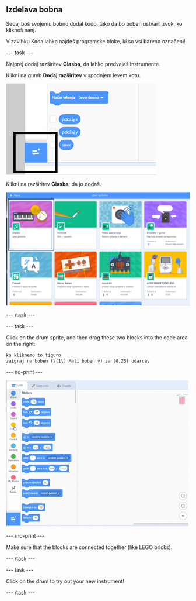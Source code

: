 ## Izdelava bobna

Sedaj boš svojemu bobnu dodal kodo, tako da bo boben ustvaril zvok, ko klikneš nanj.

V zavihku Koda lahko najdeš programske bloke, ki so vsi barvno označeni!

\--- task \---

Najprej dodaj razširitev **Glasba**, da lahko predvajaš instrumente.

Klikni na gumb **Dodaj razširitev** v spodnjem levem kotu.

![označen je gumb za razširitev](images/add-extension-annotated.png)

Klikni na razširitev **Glasba**, da jo dodaš.

![označena je zvočna razširitev](images/click-music-annotated.png)

\--- /task \---

\--- task \---

Click on the drum sprite, and then drag these two blocks into the code area on the right:

```blocks3
ko kliknemo to figuro
zaigraj na boben (\(1\) Mali boben v) za (0,25) udarcev
```

\--- no-print \---

![screenshot](images/connect-block.gif)

\--- /no-print \---

Make sure that the blocks are connected together (like LEGO bricks).

\--- /task \---

\--- task \---

Click on the drum to try out your new instrument!

\--- /task \---